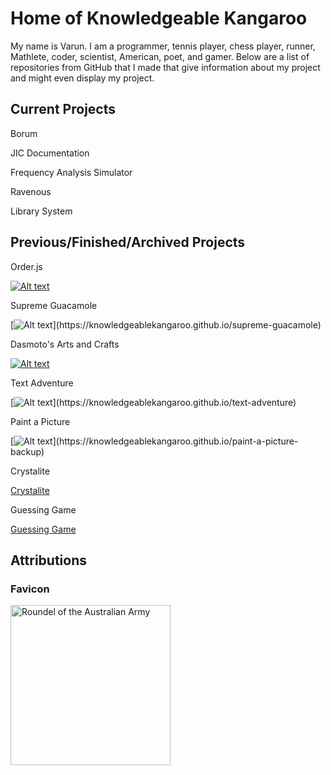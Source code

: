 # Home of Knowledgeable Kangaroo

My name is Varun. I am a programmer, tennis player, chess player, runner, Mathlete, coder, scientist, American, poet, and gamer. Below are a list of repositories from GitHub that I made that give information about my project and might even display my project. 

## Current Projects

Borum

JIC Documentation

Frequency Analysis Simulator

Ravenous

Library System

## Previous/Finished/Archived Projects

Order.js

[![Alt text](https://knowledgeablekangaroo.github.io/order.js/images/pizza.jpg)](https://knowledgeablekangaroo.github.io/order.js)

Supreme Guacamole

[![Alt text]("https://knowledgeablekangaroo.github.io/supreme-guacamole/images/Avocado.png")](https://knowledgeablekangaroo.github.io/supreme-guacamole)

Dasmoto's Arts and Crafts

[![Alt text](https://knowledgeablekangaroo.github.io/Dasmotos-Arts-and-Crafts/Images/Pattern.jpeg)](https://knowledgeablekangaroo.github.io/Dasmotos-Arts-and-Crafts)

Text Adventure

[![Alt text]("https://knowledgeablekangaroo.github.io/text-adventure/icon.png")](https://knowledgeablekangaroo.github.io/text-adventure)

Paint a Picture

[![Alt text]("https://knowledgeablekangaroo.github.io/paint-a-picture-backup/paint-pallete.png")](https://knowledgeablekangaroo.github.io/paint-a-picture-backup)

Crystalite

[Crystalite](https://knowledgeablekangaroo.github.io/Crystalite)

Guessing Game

[Guessing Game](https://knowledgeablekangaroo.github.io/guessing-game)

## Attributions ##

### Favicon ###

<a target = "_blank" title = "By Fry1989 eh? [CC BY-SA 3.0 
 (https://creativecommons.org/licenses/by-sa/3.0
)], from Wikimedia Commons" href = "https://commons.wikimedia.org/wiki/File:Roundel_of_the_Australian_Army.svg">
      <img width = "256" alt = "Roundel of the Australian Army" src = "https://upload.wikimedia.org/wikipedia/commons/thumb/a/a3/Roundel_of_the_Australian_Army.svg/256px-Roundel_of_the_Australian_Army.svg.png">
</a>

<script src = "./script.js"></script>
<script>
 createLinkElement('image/x-icon', 'shortcut icon', 'images/icon.ico');
 createLinkElement('text/css', 'stylesheet', 'style.css');
</script>

